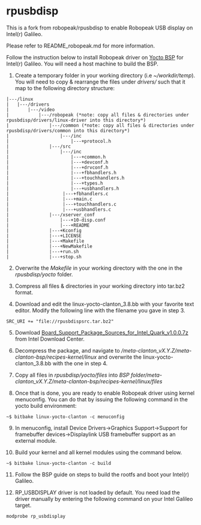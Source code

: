 rpusbdisp 
=========

This is a fork from robopeak/rpusbdisp to enable Robopeak USB display on Intel(r) Galileo.

Please refer to README_robopeak.md for more information.

Follow the instruction below to install Robopeak driver on [Yocto BSP](https://downloadcenter.intel.com/Detail_Desc.aspx?DwnldID=23171) for Intel(r) Galileo. You will need a host machine to build the BSP.

1. Create a temporary folder in your working directory (i.e *~/workdir/temp*). You will need to copy & rearrange the files under *drivers/* such that it map to the following directory structure:
```log
|---/linux
|   |---/drivers
|       |---/video
|           |---/robopeak (*note: copy all files & directories under rpusbdisp/drivers/linux-driver into this directory*)
|               |---/common (*note: copy all files & directories under rpusbdisp/drivers/common into this directory*)
|                   |---/inc
|                       |---+protocol.h
|               |---/src 
|                   |---/inc
|                       |---+common.h
|                       |---+devconf.h
|                       |---+drvconf.h
|                       |---+fbhandlers.h
|                       |---+touchhandlers.h
|                       |---+types.h
|                       |---+usbhandlers.h
|                    |---+fbhandlers.c
|                    |---+main.c
|                    |---+touchhandlers.c
|                    |---+usbhandlers.c
|               |---/xserver_conf
|                   |---+10-disp.conf
|                   |---+README
|               |---+Kconfig
|               |---+LICENSE
|               |---+Makefile
|               |---+NewMakefile
|               |---+run.sh
|               |---+stop.sh
```

2. Overwrite the *Makefile* in your working directory with the one in the *rpusbdisp/yocto* folder.

3. Compress all files & directories in your working directory into tar.bz2 format.

4. Download and edit the linux-yocto-clanton_3.8.bb with your favorite text editor. Modify the following line with the filename you gave in step 3.

```code
SRC_URI += "file://rpusbdispsrc.tar.bz2"
```

5. Download [Board_Support_Package_Sources_for_Intel_Quark_v1.0.0.7z](https://downloadcenter.intel.com/Detail_Desc.aspx?DwnldID=23171) from Intel Download Center.

6. Decompress the package, and navigate to */meta-clanton_vX.Y.Z/meta-clanton-bsp/recipes-kernel/linux* and overwrite the linux-yocto-clanton_3.8.bb with the one in step 4.

7. Copy all files in *rpusbdisp/yocto/files* into *BSP folder/meta-clanton_vX.Y.Z/meta-clanton-bsp/recipes-kernel/linux/files*

8. Once that is done, you are ready to enable Robopeak driver using kernel menuconfig. You can do that by issuing the following command  in the yocto build environment:
```code 
~$ bitbake linux-yocto-clanton -c menuconfig
```

9. In menuconfig, install Device Drivers->Graphics Support->Support for framebuffer devices->Displaylink USB framebuffer support as an external module. 

10. Build your kernel and all kernel modules using the command below.
```code
~$ bitbake linux-yocto-clanton -c build
```

11. Follow the BSP guide on steps to build the rootfs and boot your Intel(r) Galileo.

12. RP_USBDISPLAY driver is not loaded by default. You need load the driver manually by entering the following command on your Intel Galileo target.
```code 
modprobe rp_usbdisplay
```
